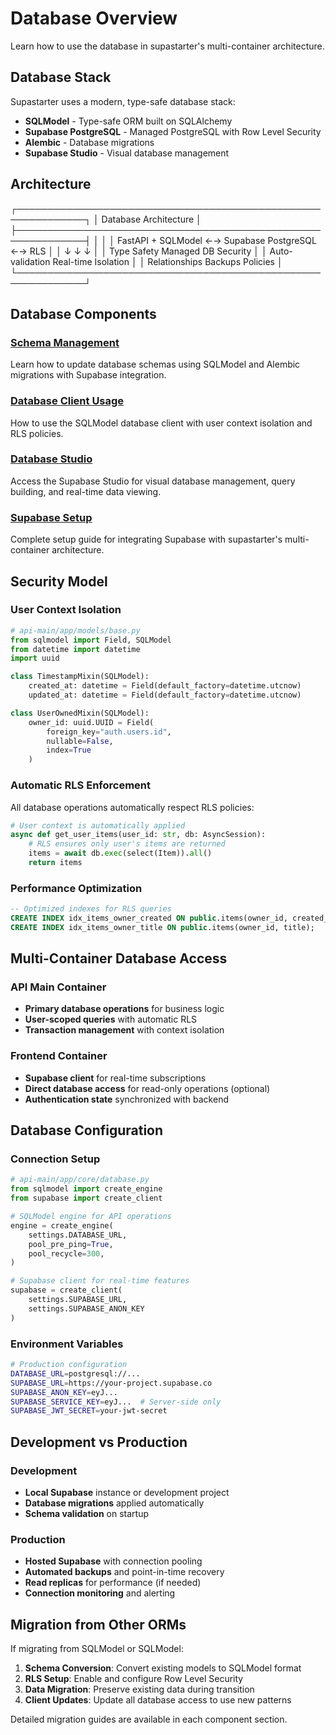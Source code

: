 # Database Overview

Learn how to use the database in supastarter's multi-container architecture.

## Database Stack

Supastarter uses a modern, type-safe database stack:
- **SQLModel** - Type-safe ORM built on SQLAlchemy
- **Supabase PostgreSQL** - Managed PostgreSQL with Row Level Security
- **Alembic** - Database migrations
- **Supabase Studio** - Visual database management

## Architecture
┌─────────────────────────────────────────────────────────────┐
│                    Database Architecture                     │
├─────────────────────────────────────────────────────────────┤
│                                                              │
│  FastAPI + SQLModel  ←→  Supabase PostgreSQL  ←→  RLS       │
│         ↓                        ↓                    ↓      │
│   Type Safety              Managed DB          Security      │
│   Auto-validation          Real-time           Isolation     │
│   Relationships            Backups              Policies      │
└─────────────────────────────────────────────────────────────┘

## Database Components

### [Schema Management](Update_schema_&_migrate_changes.md)
Learn how to update database schemas using SQLModel and Alembic migrations with Supabase integration.

### [Database Client Usage](Use_database_client.md)
How to use the SQLModel database client with user context isolation and RLS policies.

### [Database Studio](Use_database_studio.md)
Access the Supabase Studio for visual database management, query building, and real-time data viewing.

### [Supabase Setup](Supabase_setup.md)
Complete setup guide for integrating Supabase with supastarter's multi-container architecture.

## Security Model

### User Context Isolation
```python
# api-main/app/models/base.py
from sqlmodel import Field, SQLModel
from datetime import datetime
import uuid

class TimestampMixin(SQLModel):
    created_at: datetime = Field(default_factory=datetime.utcnow)
    updated_at: datetime = Field(default_factory=datetime.utcnow)

class UserOwnedMixin(SQLModel):
    owner_id: uuid.UUID = Field(
        foreign_key="auth.users.id", 
        nullable=False, 
        index=True
    )
```

### Automatic RLS Enforcement
All database operations automatically respect RLS policies:
```python
# User context is automatically applied
async def get_user_items(user_id: str, db: AsyncSession):
    # RLS ensures only user's items are returned
    items = await db.exec(select(Item)).all()
    return items
```

### Performance Optimization
```sql
-- Optimized indexes for RLS queries
CREATE INDEX idx_items_owner_created ON public.items(owner_id, created_at DESC);
CREATE INDEX idx_items_owner_title ON public.items(owner_id, title);
```

## Multi-Container Database Access

### API Main Container
- **Primary database operations** for business logic
- **User-scoped queries** with automatic RLS
- **Transaction management** with context isolation

### Frontend Container
- **Supabase client** for real-time subscriptions
- **Direct database access** for read-only operations (optional)
- **Authentication state** synchronized with backend

## Database Configuration

### Connection Setup
```python
# api-main/app/core/database.py
from sqlmodel import create_engine
from supabase import create_client

# SQLModel engine for API operations
engine = create_engine(
    settings.DATABASE_URL,
    pool_pre_ping=True,
    pool_recycle=300,
)

# Supabase client for real-time features
supabase = create_client(
    settings.SUPABASE_URL,
    settings.SUPABASE_ANON_KEY
)
```

### Environment Variables
```bash
# Production configuration
DATABASE_URL=postgresql://...
SUPABASE_URL=https://your-project.supabase.co
SUPABASE_ANON_KEY=eyJ...
SUPABASE_SERVICE_KEY=eyJ...  # Server-side only
SUPABASE_JWT_SECRET=your-jwt-secret
```

## Development vs Production

### Development
- **Local Supabase** instance or development project
- **Database migrations** applied automatically
- **Schema validation** on startup

### Production
- **Hosted Supabase** with connection pooling
- **Automated backups** and point-in-time recovery
- **Read replicas** for performance (if needed)
- **Connection monitoring** and alerting

## Migration from Other ORMs

If migrating from SQLModel or SQLModel:

1. **Schema Conversion**: Convert existing models to SQLModel format
2. **RLS Setup**: Enable and configure Row Level Security
3. **Data Migration**: Preserve existing data during transition
4. **Client Updates**: Update all database access to use new patterns

Detailed migration guides are available in each component section.

